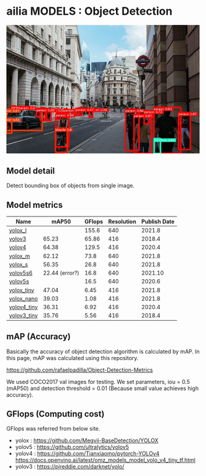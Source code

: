 # ailia MODELS : Object Detection

<img src="./yolox/output.jpg">

## Model detail

Detect bounding box of objects from single image.

## Model metrics

|Name|mAP50|GFlops|Resolution|Publish Date|
|-----|-----|-----|-----|-----|
|[yolox_l](./yolox/)||155.6|640|2021.8|
|[yolov3](./yolov3/)|65.23|65.86|416|2018.4|
|[yolov4](./yolov4/)|64.38|129.5|416|2020.4|
|[yolox_m](./yolox/)|62.12|73.8|640|2021.8|
|[yolox_s](./yolox/)|56.35|26.8|640|2021.8|
|[yolov5s6](./yolov5/)|22.44 (error?)|16.8|640|2021.10|
|[yolov5s](./yolov5/)||16.5|640|2020.6|
|[yolox_tiny](./yolox/)|47.04|6.45|416|2021.8|
|[yolox_nano](./yolox/)|39.03|1.08|416|2021.8|
|[yolov4_tiny](./yolov4-tiny/)|36.31|6.92|416|2020.4|
|[yolov3_tiny](./yolov3-tiny/)|35.76|5.56|416|2018.4|

## mAP (Accuracy)

Basically the accuracy of object detection algorithm is calculated by mAP. In this page, mAP was calculated using this repository.

https://github.com/rafaelpadilla/Object-Detection-Metrics

We used COCO2017 val images for testing. We set parameters, iou = 0.5 (mAP50) and detection threshold = 0.01 (Because small value achieves high accuracy).

## GFlops (Computing cost)

GFlops was referred from below site.

- yolox : https://github.com/Megvii-BaseDetection/YOLOX
- yolov5 : https://github.com/ultralytics/yolov5
- yolov4 : https://github.com/Tianxiaomo/pytorch-YOLOv4 https://docs.openvino.ai/latest/omz_models_model_yolo_v4_tiny_tf.html
- yolov3 : https://pjreddie.com/darknet/yolo/
